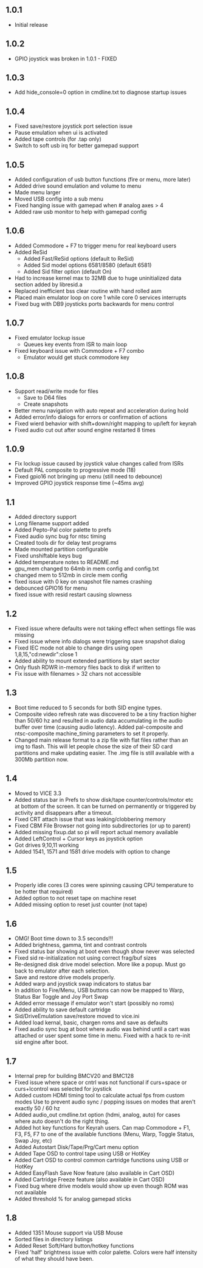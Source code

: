 ## 1.0.1
  * Initial release

## 1.0.2
  * GPIO joystick was broken in 1.0.1 - FIXED

## 1.0.3
  * Add hide_console=0 option in cmdline.txt to diagnose startup issues

## 1.0.4
  * Fixed save/restore joystick port selection issue
  * Pause emulation when ui is activated
  * Added tape controls (for .tap only)
  * Switch to soft usb irq for better gamepad support

## 1.0.5
  * Added configuration of usb button functions (fire or menu, more later)
  * Added drive sound emulation and volume to menu
  * Made menu larger
  * Moved USB config into a sub menu
  * Fixed hanging issue with gamepad when # analog axes > 4
  * Added raw usb monitor to help with gamepad config

## 1.0.6
  * Added Commodore + F7 to trigger menu for real keyboard users
  * Added ReSid
     * Added Fast/ReSid options (default to ReSid)
     * Added Sid model options 6581/8580 (default 6581)
     * Added Sid filter option (default On)
  * Had to increase kernel max to 32MB due to huge uninitialized
    data section added by libresid.a
  * Replaced inefficient bss clear routine with hand rolled asm
  * Placed main emulator loop on core 1 while core 0 services interrupts
  * Fixed bug with DB9 joysticks ports backwards for menu control

## 1.0.7
  * Fixed emulator lockup issue
    * Queues key events from ISR to main loop
  * Fixed keyboard issue with Commodore + F7 combo
    * Emulator would get stuck commodore key

## 1.0.8
  * Support read/write mode for files
    * Save to D64 files
    * Create snapshots
  * Better menu navigation with auto repeat and acceleration during hold
  * Added error/info dialogs for errors or confirmation of actions
  * Fixed wierd behavior with shift+down/right mapping to up/left for keyrah
  * Fixed audio cut out after sound engine restarted 8 times

## 1.0.9
  * Fix lockup issue caused by joystick value changes called from ISRs
  * Default PAL composite to progressive mode (18)
  * Fixed gpio16 not bringing up menu (still need to debounce)
  * Improved GPIO joystick response time (~45ms avg)

## 1.1
  * Added directory support
  * Long filename support added
  * Added Pepto-Pal color palette to prefs
  * Fixed audio sync bug for ntsc timing
  * Created tools dir for delay test programs
  * Made mounted partition configurable
  * Fixed unshiftable keys bug
  * Added temperature notes to README.md
  * gpu_mem changed to 64mb in mem config and config.txt
  * changed mem to 512mb in circle mem config
  * fixed issue with 0 key on snapshot file names crashing
  * debounced GPIO16 for menu
  * fixed issue with resid restart causing slowness

## 1.2
  * Fixed issue where defaults were not taking effect when
    settings file was missing
  * Fixed issue where info dialogs were triggering save
    snapshot dialog
  * Fixed IEC mode not able to change dirs using
    open 1,8,15,"cd:newdir":close 1
  * Added ability to mount extended partitions by start sector
  * Only flush RDWR in-memory files back to disk if written to
  * Fix issue with filenames > 32 chars not accessible

## 1.3
  * Boot time reduced to 5 seconds for both SID engine types.
  * Composite video refresh rate was discovered to be a tiny fraction higher than 50/60 hz and resulted in audio data accumulating in the audio buffer over time (causing audio latency). Added pal-composite and ntsc-composite machine_timing parameters to set it properly.
  * Changed main release format to a zip file with flat files rather than an img to flash. This will let people chose the size of their SD card partitions and make updating easier. The .img file is still available with a 300Mb partition now.

## 1.4
  * Moved to VICE 3.3
  * Added status bar in Prefs to show disk/tape counter/controls/motor etc
    at bottom of the screen.  It can be turned on permanently or triggered
    by activity and disappears after a timeout.
  * Fixed CRT attach issue that was leaking/clobbering memory
  * Fixed CBM File Browser not going into subdirectories (or up to parent)
  * Added missing fixup.dat so pi will report actual memory available
  * Added LeftControl + Cursor keys as joystick option
  * Got drives 9,10,11 working
  * Added 1541, 1571 and 1581 drive models with option to change

## 1.5
  * Properly idle cores (3 cores were spinning causing CPU temperature
    to be hotter that required)
  * Added option to not reset tape on machine reset
  * Added missing option to reset just counter (not tape)

## 1.6
  * OMG! Boot time down to 3.5 seconds!!!
  * Added brightness, gamma, tint and contrast controls
  * Fixed status bar showing at boot even though show never was selected
  * Fixed sid re-initialization not using correct frag/buf sizes
  * Re-designed disk drive model selection. More like a popup.  Must go
    back to emulator after each selection.
  * Save and restore drive models properly.
  * Added warp and joystick swap indicators to status bar
  * In addition to Fire/Menu, USB buttons can now be mapped to
    Warp, Status Bar Toggle and Joy Port Swap
  * Added error message if emulator won't start (possibly no roms)
  * Added ability to save default cartridge
  * Sid/DriveEmulation save/restore moved to vice.ini
  * Added load kernal, basic, chargen roms and save as defaults
  * Fixed audio sync bug at boot where audio was behind until a cart was
    attached or user spent some time in menu. Fixed with a hack to re-init
    sid engine after boot.

## 1.7
  * Internal prep for building BMCV20 and BMC128
  * Fixed issue where space or cntrl was not functional if curs+space or
    curs+lcontrol was selected for joystick
  * Added custom HDMI timing tool to calculate actual fps from custom modes
    Use to prevent audio sync / popping issues on modes that aren't exactly
    50 / 60 hz
  * Added audio_out cmdline.txt option (hdmi, analog, auto) for cases where
    auto doesn't do the right thing.
  * Added hot key functions for Keyrah users. Can map Commodore + F1, F3, F5, F7
    to one of the available functions (Menu, Warp, Toggle Status, Swap Joy, etc)
  * Added Autostart Disk/Tape/Prg/Cart menu option
  * Added Tape OSD to control tape using USB or HotKey
  * Added Cart OSD to control common cartridge functions using USB or HotKey
  * Added EasyFlash Save Now feature (also available in Cart OSD)
  * Added Cartridge Freeze feature (also available in Cart OSD)
  * Fixed bug where drive models would show up even though ROM was not available
  * Added threshold % for analog gamepad sticks

## 1.8
  * Added 1351 Mouse support via USB Mouse
  * Sorted files in directory listings
  * Added Reset Soft/Hard button/hotkey functions
  * Fixed 'half' brightness issue with color palette. 
    Colors were half intensity of what they should have been.
